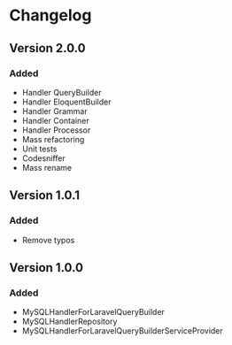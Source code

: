 # Changelog

## Version 2.0.0

### Added
- Handler QueryBuilder
- Handler EloquentBuilder
- Handler Grammar
- Handler Container
- Handler Processor
- Mass refactoring
- Unit tests
- Codesniffer
- Mass rename

## Version 1.0.1

### Added
- Remove typos

## Version 1.0.0

### Added
- MySQLHandlerForLaravelQueryBuilder
- MySQLHandlerRepository
- MySQLHandlerForLaravelQueryBuilderServiceProvider
